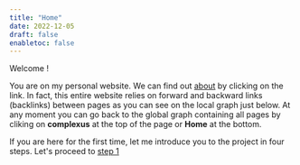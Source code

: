 ```yaml
---
title: "Home"
date: 2022-12-05
draft: false
enabletoc: false
---
```



Welcome !

You are on my personal website. We can find out [about](about.md) by clicking on the link.
In fact, this entire website relies on forward and backward links (backlinks) between pages as you can see on the local graph just below. 
At any moment you can go back to the global graph containing all pages by cliking on **complexus** at the top of the page or **Home** at the bottom.

If you are here for the first time, let me introduce you to the project in four steps. Let's proceed to [step 1](step%201.md)
